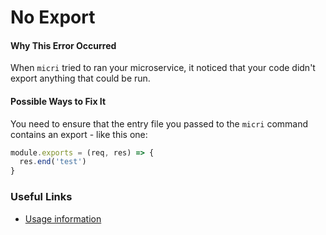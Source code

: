 # No Export

#### Why This Error Occurred

When `micri` tried to ran your microservice, it noticed that your code
didn't export anything that could be run.

#### Possible Ways to Fix It

You need to ensure that the entry file you passed to the `micri` command
contains an export - like this one:

```js
module.exports = (req, res) => {
  res.end('test')
}
```

### Useful Links

- [Usage information](https://github.com/zeit/micri#usage)
